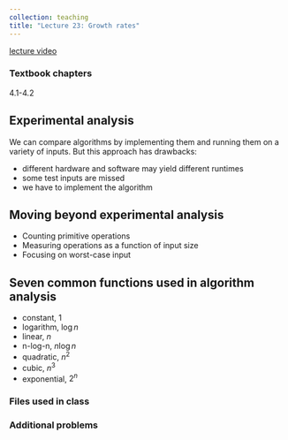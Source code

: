 ```yaml
---
collection: teaching
title: "Lecture 23: Growth rates"
---
```


[lecture video](https://youtu.be/8CMU9Q0ejDY)

### Textbook chapters
4.1-4.2

## Experimental analysis

We can compare algorithms by implementing them and running them on a variety of
inputs. But this approach has drawbacks:
* different hardware and software may yield different runtimes
* some test inputs are missed
* we have to implement the algorithm

## Moving beyond experimental analysis

* Counting primitive operations
* Measuring operations as a function of input size
* Focusing on worst-case input

## Seven common functions used in algorithm analysis
* constant, $1$
* logarithm, $\log n$
* linear, $n$
* n-log-n, $n \log n$
* quadratic, $n^2$
* cubic, $n^3$
* exponential, $2^n$

### Files used in class

### Additional problems

